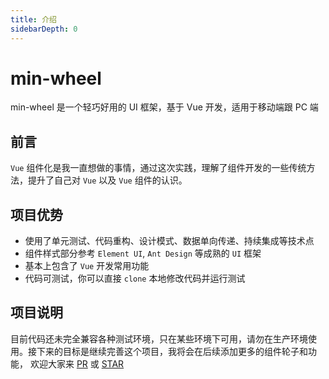 ```yaml
---
title: 介绍
sidebarDepth: 0
---
```

# min-wheel

min-wheel 是一个轻巧好用的 UI 框架，基于 Vue 开发，适用于移动端跟 PC 端

## 前言
`Vue` 组件化是我一直想做的事情，通过这次实践，理解了组件开发的一些传统方法，提升了自己对 `Vue` 以及 `Vue` 组件的认识。

## 项目优势
- 使用了单元测试、代码重构、设计模式、数据单向传递、持续集成等技术点
- 组件样式部分参考 `Element UI`, `Ant Design` 等成熟的 `UI` 框架
- 基本上包含了 `Vue` 开发常用功能
- 代码可测试，你可以直接 `clone` 本地修改代码并运行测试

## 项目说明
目前代码还未完全兼容各种测试环境，只在某些环境下可用，请勿在生产环境使用。接下来的目标是继续完善这个项目，我将会在后续添加更多的组件轮子和功能，
欢迎大家来 [PR](https://github.com/strugglebak/min-wheel/pulls) 或 [STAR](https://github.com/strugglebak/min-wheel)

